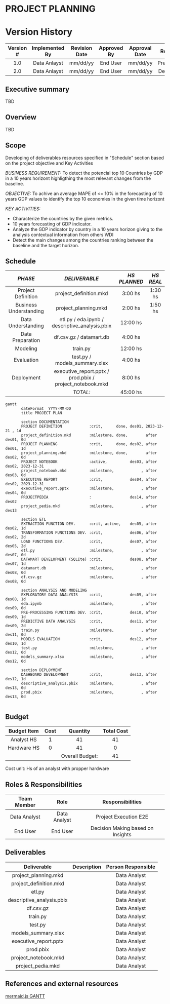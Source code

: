 # PROJECT PLANNING

# Version History
| Version # | Implemented By  | Revision Date |  Approved By  | Approval Date |    Reason   |
| :-------: | :-------------: | :-----------: | :-----------: | :-----------: | :---------: |
|    1.0    |   Data Anlayst  |    mm/dd/yy   |    End User   |    mm/dd/yy   | Preliminar  |
|    2.0    |   Data Anlayst  |    mm/dd/yy   |    End User   |    mm/dd/yy   | Definitive  |


## Executive summary
TBD

## Overview
TBD

## Scope
Developing of deliverables resources specified in "Schedule" section based on the project objective and Key Activities

*BUSINESS REQUIREMENT:* To detect the potencial top 10 Countries by GDP in a 10 years horizont highligthing the most relevant changes from the baseline.

*OBJECTIVE:* To achive an average MAPE of <= 10% in the forecasting of 10 years GDP values to identify the top 10 economies in the given time horizont

*KEY ACTIVITIES:*
* Characterize the countries by the given metrics.
* 10 years forecasting of GDP indicator.
* Analyze the GDP indicator by country in a 10 years horizon giving to the analysis contextual information from others WDI
* Detect the main changes among the countries ranking between the baseline and the target horizon.

<div style="page-break-after: always;"></div>

## Schedule

| *PHASE*                 | *DELIVERABLE*                                            | *HS PLANNED* | *HS REAL* |
| :---------------------: | :------------------------------------------------------: | :----------: | :-------: |
| Project Definition      | project_definition.mkd                                   | 3:00 hs      | 1:30 hs   |
| Business Understanding  | project_planning.mkd                                     | 2:00 hs      | 1:50 hs   |
| Data Understanding      | etl.py / eda.ipynb / descriptive_analysis.pbix           | 12:00 hs     |           |
| Data Preparation        | df.csv.gz / datamart.db                                  | 4:00 hs      |           |
| Modeling                | train.py                                                 | 12:00 hs     |           |
| Evaluation              | test.py / models_summary.xlsx                            | 4:00 hs      |           |
| Deployment              | executive_report.pptx / prod.pbix / project_notebook.mkd | 8:00 hs      |           | 
|                         |                                                 *TOTAL:* | 45:00 hs     |           |

```mermaid renderAs=mermaid
gantt
       dateFormat  YYYY-MM-DD
       title PROJECT PLAN

       section DOCUMENTATION
       PROJECT DEFINITION            :crit,      done, des01, 2023-12-21 , 1d
	   project_definition.mkd        :milestone, done,        after des01, 0d
       PROJECT PLANNING              :crit,      done, des02, after des01, 1d
	   project_planning.mkd          :milestone, done,        after des02, 0d
       PROJECT NOTEBOOK              :active,  		   des03, after des02, 2023-12-31
	   project_notebook.mkd			 :milestone,            , after des03, 0d
       EXECUTIVE REPORT              :crit,            des04, after des02, 2023-12-31
	   executive_report.pptx         :milestone,            , after des04, 0d
	   PROJECTPEDIA					 :			 	   des14, after des02
	   project_pedia.mkd			 :milestone, 	        , after des13

       section ETL
       EXTRACTION FUNCTION DEV. 	 :crit, active,    des05, after des02, 1d
       TRANSFORMATION FUNCTIONS DEV. :crit,            des06, after des02, 2d
	   LOAD FUNCTIONS DEV.			 :crit,            des07, after des05, 2d
	   etl.py						 :milestone,            , after des07, 0d
	   DATAMART DEVELOPMENT (SQLIte) :crit,            des08, after des07, 1d
	   datamart.db                   :milestone,            , after des08, 0d
	   df.csv.gz	                 :milestone,            , after des08, 0d

       section ANALYSIS AND MODELING
       EXPLORATORY DATA ANALYSIS     :crit,            des09, after des08, 1d
	   eda.ipynb                     :milestone,            , after des09, 0d
	   PRE-PROCESSING FUNCTIONS DEV. :crit,            des10, after des09, 1d
	   PREDICTIVE DATA ANALYSIS      :crit,            des11, after des09, 2d
	   train.py                      :milestone,            , after des11, 0d
	   MODELS EVALUATION             :crit,            des12, after des10, 1d
	   test.py                       :milestone,            , after des12, 0d
	   models_summary.xlsx           :milestone,            , after des12, 0d
	   
	   section DEPLOYMENT
       DASHBOARD DEVELOPMENT         :crit,            des13, after des12, 1d
	   descriptive_analysis.pbix     :milestone,            , after des13, 0d
	   prod.pbix                     :milestone,            , after des13, 0d
	   
```


## Budget

| Budget Item | Cost |     Quantity    | Total Cost |
| :---------: | :--: | :-------------: | :--------: |
| Analyst HS  | 1    | 41              | 41         |
| Hardware HS | 0    | 41              | 0          |
|             |      | Overall Budget: | 41         |

Cost unit: Hs of an analyst with propper hardware


## Roles & Responsibilities

| Team Member  | Role         | Responsibilities                  |
| :---------:  | :----------: | :-------------------------------: |
| Data Analyst | Data Analyst | Project Execution E2E             |
| End User     | End User     | Decision Making based on Insights |

<div style="page-break-after: always;"></div>

## Deliverables

| Deliverable                | Description | Person Responsible |
| :------------------------: | :---------: | :----------------: |
| project_planning.mkd       |             | Data Analyst       |
| project_definition.mkd     |             | Data Analyst       |
| etl.py                     |             | Data Analyst       |
| descriptive_analysis.pbix  |             | Data Analyst       |
| df.csv.gz                  |             | Data Analyst       |
| train.py                   |             | Data Analyst       |
| test.py                    |             | Data Analyst       |
| models_summary.xlsx        |             | Data Analyst       |
| executive_report.pptx      |             | Data Analyst       |
| prod.pbix                  |             | Data Analyst       |
| project_notebook.mkd       |             | Data Analyst       |
| project_pedia.mkd          |             | Data Analyst       |


## References and external resources
[mermaid.js GANTT](https://mermaid.js.org/syntax/gantt.html)